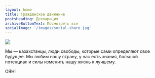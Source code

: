 ```yaml
---
layout: home
title: Гражданское движение
postsHeading: Декларация
archiveButtonText: Посмотреть все
socialImage: '/images/social-share.jpg'
---
```


![](/images/без-названия-1-.png)

Мы — казахстанцы, люди свободы, которые сами определяют свое будущее. Мы любим нашу страну, у нас есть знания, большой потенциал и силы изменить нашу жизнь к лучшему.

ОЯН!
